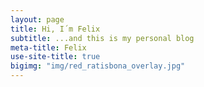 ```yaml
---
layout: page
title: Hi, I´m Felix
subtitle: ...and this is my personal blog
meta-title: Felix
use-site-title: true
bigimg: "img/red_ratisbona_overlay.jpg"
---
```


